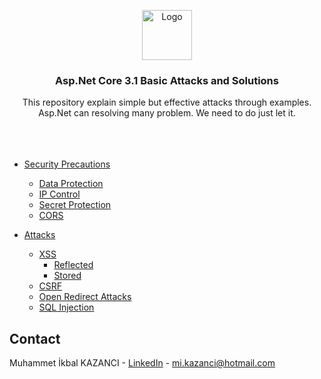 <p align="center">
  <a href="https://github.com/ikbalkazanc">
    <img src="https://upload.wikimedia.org/wikipedia/commons/a/a3/.NET_Logo.svg" alt="Logo" width="80" height="80">
  </a>

  <h3 align="center">Asp.Net Core 3.1 Basic Attacks and Solutions</h3>

  <p align="center">
    This repository explain simple but effective attacks through examples. Asp.Net  can  resolving many problem. We need to do just let it.
    <br />
    <br />
    <br />
    <br />
  </p>
</p>

* [Security Precautions](#security-precautions)
  * [Data Protection](#built-with)
  * [IP Control](#prerequisites)
  * [Secret Protection](#installation)
  * [CORS](#installation)
* [Attacks](#usage)
  * [XSS](#prerequisites)
    * [Reflected](#prerequisites)
    * [Stored](#prerequisites)
  * [CSRF](#installation)
  * [Open Redirect Attacks](#installation)
  * [SQL Injection](#installation)
  
  
  
  <!-- CONTACT -->
## Contact

Muhammet İkbal KAZANCI - [LinkedIn](https://www.linkedin.com/in/ikbalkazanc/) - mi.kazanci@hotmail.com

